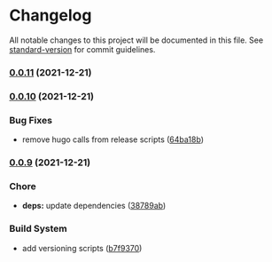 # Changelog

All notable changes to this project will be documented in this file. See [standard-version](https://github.com/conventional-changelog/standard-version) for commit guidelines.

### [0.0.11](https://github.com/ozum/replace-between/compare/v0.0.10...v0.0.11) (2021-12-21)

### [0.0.10](https://github.com/ozum/replace-between/compare/v0.0.9...v0.0.10) (2021-12-21)


### Bug Fixes

* remove hugo calls from release scripts ([64ba18b](https://github.com/ozum/replace-between/commit/64ba18bd3da063cfbeb2a56a58e0e8fecad8f10d))

### [0.0.9](https://github.com/ozum/replace-between/compare/v0.0.8...v0.0.9) (2021-12-21)


### Chore

* **deps:** update dependencies ([38789ab](https://github.com/ozum/replace-between/commit/38789ab986e2c7e75cb585e9ef8bebaa2fab4520))


### Build System

* add versioning scripts ([b7f9370](https://github.com/ozum/replace-between/commit/b7f93706eed548bd203cbf2c1c594f4676ffb532))
